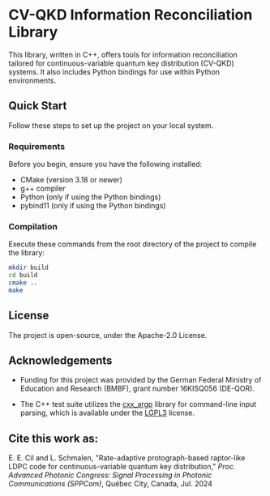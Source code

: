 # CV-QKD Information Reconciliation Library

This library, written in C++, offers tools for information reconciliation tailored for continuous-variable quantum key distribution (CV-QKD) systems. It also includes Python bindings for use within Python environments.

## Quick Start

Follow these steps to set up the project on your local system.

### Requirements

Before you begin, ensure you have the following installed:
- CMake (version 3.18 or newer)
- g++ compiler
- Python (only if using the Python bindings)
- pybind11 (only if using the Python bindings)

### Compilation

Execute these commands from the root directory of the project to compile the library:

```sh
mkdir build
cd build
cmake ..
make
```

## License
The project is open-source, under the Apache-2.0 License.

## Acknowledgements

- Funding for this project was provided by the German Federal Ministry of Education and Research (BMBF), grant number 16KISQ056 (DE-QOR).

- The C++ test suite utilizes the [cxx_argp](https://github.com/pboettch/cxx_argp) library for command-line input parsing, which is available under the [LGPL3](https://www.gnu.org/licenses/lgpl-3.0.html) license. 


## Cite this work as:
E. E. Cil and L. Schmalen, "Rate-adaptive protograph-based raptor-like LDPC code for continuous-variable quantum key distribution," *Proc. Advanced Photonic Congress: Signal Processing in Photonic Communications (SPPCom)*, Québec City, Canada, Jul. 2024